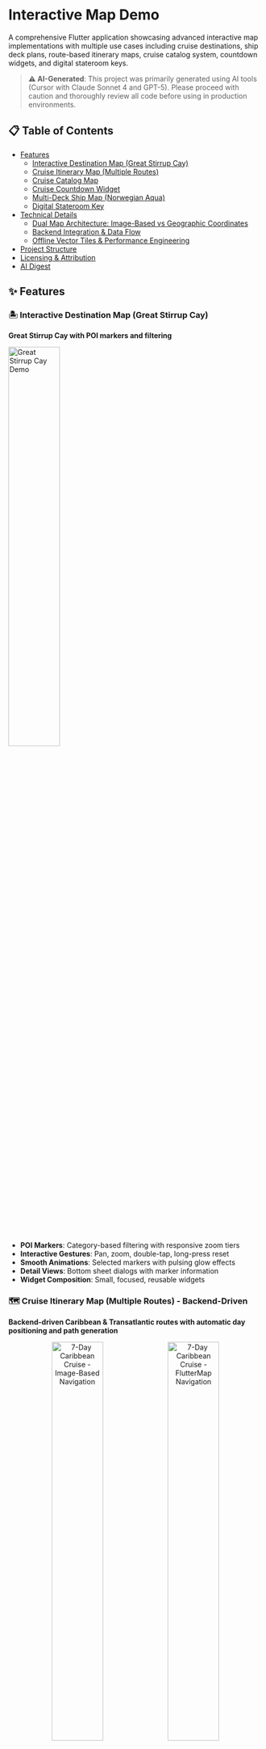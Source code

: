 # Interactive Map Demo

A comprehensive Flutter application showcasing advanced interactive map implementations with multiple use cases including cruise destinations, ship deck plans, route-based itinerary maps, cruise catalog system, countdown widgets, and digital stateroom keys.

> **⚠️ AI-Generated**: This project was primarily generated using AI tools (Cursor with Claude Sonnet 4 and GPT-5). Please proceed with caution and thoroughly review all code before using in production environments.

## 📋 Table of Contents

- [Features](#-features)
  - [Interactive Destination Map (Great Stirrup Cay)](#️-interactive-destination-map-great-stirrup-cay)
  - [Cruise Itinerary Map (Multiple Routes)](#️-cruise-itinerary-map-multiple-routes---backend-driven)
  - [Cruise Catalog Map](#-cruise-catalog-map)
  - [Cruise Countdown Widget](#-cruise-countdown-widget)
  - [Multi-Deck Ship Map (Norwegian Aqua)](#-multi-deck-ship-map-norwegian-aqua)
  - [Digital Stateroom Key](#-digital-stateroom-key)
- [Technical Details](#-technical-details)
  - [Dual Map Architecture: Image-Based vs Geographic Coordinates](#dual-map-architecture-image-based-vs-geographic-coordinates)
  - [Backend Integration & Data Flow](#backend-integration--data-flow)
  - [Offline Vector Tiles & Performance Engineering](#offline-vector-tiles--performance-engineering)
- [Project Structure](#-project-structure)
- [Licensing & Attribution](#️-licensing--attribution)
- [AI Digest](#-ai-digest)

## ✨ Features

### 🏝️ Interactive Destination Map (Great Stirrup Cay)

**Great Stirrup Cay with POI markers and filtering**

<img src="assets/gifs/great-stirrup-cay.gif" width="45%" alt="Great Stirrup Cay Demo">

- **POI Markers**: Category-based filtering with responsive zoom tiers
- **Interactive Gestures**: Pan, zoom, double-tap, long-press reset
- **Smooth Animations**: Selected markers with pulsing glow effects
- **Detail Views**: Bottom sheet dialogs with marker information
- **Widget Composition**: Small, focused, reusable widgets

### 🗺️ Cruise Itinerary Map (Multiple Routes) - **Backend-Driven**

**Backend-driven Caribbean & Transatlantic routes with automatic day positioning and path generation**

<p align="center">
  <img src="assets/gifs/caribbean-cruise.gif" width="45%" alt="7-Day Caribbean Cruise - Image-Based Navigation">
  <img src="assets/gifs/7-day-caribbean-cruise-flutter-map.gif" width="45%" alt="7-Day Caribbean Cruise - FlutterMap Navigation">
</p>

<p align="center">
  <img src="assets/gifs/transatlantic-cruise.gif" width="45%" alt="15-Day Transatlantic Cruise - Image-Based Navigation">
  <img src="assets/gifs/15-day-transatlantic-cruise-flutter-map.gif" width="45%" alt="15-Day Transatlantic Cruise - FlutterMap Navigation">
</p>

- **Multi-Itinerary Support**: Caribbean (7-day) and Transatlantic (15-night) cruise routes
- **Backend-Driven Positioning**: All map elements positioned using backend-provided coordinate data
- **Dynamic Route Generation**: Routes automatically generated from backend itinerary data
- **Day-by-Day Navigation**: Swipeable cards with auto-centering day indicators
- **Bidirectional Route Animation**: Smooth forward/backward animations between days
- **Smart Layout Management**: Automatic padding prevents bottom sheet from covering map content
- **Performance Optimization**: Cached image sizes, efficient marker rendering, ScrollController management

### 🌍 Cruise Catalog Map

**Interactive world map with NCL cruise routes, search, and filtering**

<p align="center">
  <img src="assets/gifs/cruise-catalog.gif" width="45%" alt="Cruise Catalog Demo">
  <img src="assets/gifs/cruise-catalog-search.gif" width="45%" alt="Cruise Catalog Search Demo">
</p>

- **Interactive World Map**: FlutterMap-based world view with NCL cruise routes
- **Dynamic Zoom Tiers**: Cruises appear/disappear based on zoom level (essential, medium, detailed)
- **Smart Cruise Selection**: Click routes to select cruises with automatic map fitting
- **Port Cycling**: Tap port markers to cycle through all cruises visiting that port
- **Advanced Search System**: Full-text search across cruise titles, ships, destinations, and ports
- **Category Filtering**: Filter cruises by region (Caribbean, Mediterranean, Europe, etc.)
- **Draggable Sheet Interface**: Collapsible bottom sheet with mode-specific content
- **Sheet Mode System**: Normal browsing, search mode, and cruise details modes
- **Spain & Portugal Cruises**: Comprehensive collection of realistic NCL itineraries

### ⏰ Cruise Countdown Widget

**iOS home screen widget with countdown timers**

<img src="assets/gifs/home-widget.gif" width="45%" alt="Countdown Widget Demo">

- **iOS Home Screen Widget**: Native iOS widget displaying selected cruise countdown
- **Method Channel Communication**: `home_widget` package enables seamless app-to-widget data sharing
- **Interactive Countdown Timer**: Real-time countdown showing days, hours, minutes, and seconds
- **Cruise Selection**: Choose from multiple upcoming cruises to track
- **Visual Indicators**: Color-coded alerts for cruises departing soon
- **Auto-refresh**: Widget updates every hour automatically
- **App Groups Integration**: Secure data sharing between app and widget extension

### 🚢 Multi-Deck Ship Map (Norwegian Aqua)

**Norwegian Aqua deck plans with interactive polygon areas**

<img src="assets/gifs/ncl-aqua-deck-plan.gif" width="45%" alt="Deck Plan Demo">

> **⚠️ Work in Progress**: This is a quick preview of what's possible with interactive ship deck plans. Mapping polygon/path lines to the deck plan image isn't fully implemented yet. The current demo shows the foundational architecture and UI components.

- **Multi-Deck Navigation**: Browse 16 decks (Decks 5-20) with mini-map
- **Interactive Polygons**: Clickable areas for ship facilities
- **Legend System**: Swipeable bottom sheet with facility categories
- **Multi-Ship Support**: Extensible architecture for different ship classes

### 🔑 Digital Stateroom Key

**BLE-based mobile access system for stateroom doors**

- **BLE-Based Access**: Bluetooth Low Energy communication with stateroom locks
- **ASSA ABLOY Mobile Access SDK**: Secure credential provisioning and validation
- **Bluetooth Low Energy**: Offline stateroom unlocking without internet connection
- **Dart Frog Backend**: Lightweight server for credential management
- **Device-bound Credentials**: Time-limited, secure storage with on-device encryption
- **On-Demand Provisioning**: Keys provisioned when guest requests access in-app

## 🔧 Technical Details

### Dual Map Architecture: Image-Based vs Geographic Coordinates

The project implements **two distinct interactive map types**, each optimized for different use cases and offering unique capabilities:

#### **1. Image-Based Coordinate Maps** 🖼️

**Coordinate System**: `[x, y]` pixel coordinates relative to background map images

```dart
// Backend provides itinerary with image path and pixel coordinates
CruiseItinerary(
  name: '7-Day Caribbean Cruise',
  imagePath: 'https://api.cruisecompany.com/maps/caribbean_cruise_map.png',
  days: [
    ItineraryDay(
      dayNumber: 1,
      port: PortData(
        name: 'Miami',
        coordinates: [100, 50], // x=100px, y=50px on map image
      ),
    ),
  ],
);

// App automatically positions everything using pixel coordinates
final position = _getDayPosition(dayIndex); // → Offset(100, 50)
// ✅ Marker appears at exact pixel position
// ✅ Route paths follow pixel coordinates
// ✅ Tap detection uses pixel-based hit testing
// ⚠️ Requires online image loading from imagePath
```

| ✅ **Pros**                                                               | ❌ **Cons**                                                                     |
| ------------------------------------------------------------------------- | ------------------------------------------------------------------------------- |
| **🎯 Pixel-Perfect Precision**: Exact positioning on custom map images    | **🖼️ Static Assets**: Requires custom map images for each region/route          |
| **🚀 Backend-Driven**: APIs provide coordinates, app displays immediately | **📏 Limited Scale**: Fixed resolution, no zoom-based detail levels             |
| **📱 Device Independent**: Works consistently across all screen sizes     | **🌍 Geographic Inaccuracy**: No real-world distance/position relationships     |
| **⚡ Zero Configuration**: No manual positioning or calibration needed    | **🔗 No External Integration**: Cannot integrate with standard mapping services |
| **🔄 Dynamic Updates**: Change backend data, map updates automatically    | **📊 Limited Data Sources**: Cannot use standard GIS data or APIs               |
| **🎨 Custom Visuals**: Full control over map appearance and branding      | **🔍 No Geocoding**: Cannot perform address lookup or reverse geocoding         |
| **💾 Lightweight**: Simple image loading, minimal dependencies            | **🗺️ No Standard Features**: Missing zoom, pan, geographic bounds               |

#### **2. Geographic Coordinate Maps** 🌍

**Coordinate System**: `[latitude, longitude]` real-world geographic coordinates

```dart
// Geographic coordinates for real-world locations
final miamiLocation = LatLng(25.7617, -80.1918);
final caribbeanPorts = [
  LatLng(18.4655, -66.1057), // San Juan
  LatLng(17.1899, -88.4976), // Belize City
  LatLng(19.4326, -99.1332), // Mexico City
];

FlutterMap(
  options: MapOptions(
    initialCenter: miamiLocation,
    initialZoom: 6.0,
  ),
  children: [
    CustomMapTileLayers(mapConfig: config),
    MarkerLayer(
      markers: caribbeanPorts.map((latLng) =>
        Marker(point: latLng, builder: (ctx) => PortMarker())
      ).toList(),
    ),
  ],
);
```

| ✅ **Pros**                                                                   | ❌ **Cons**                                                              |
| ----------------------------------------------------------------------------- | ------------------------------------------------------------------------ |
| **🌐 Real-World Accuracy**: True geographic positioning and distances         | **📊 Data Complexity**: Requires geographic coordinate management        |
| **🗺️ Standard Map Features**: Zoom, pan, geographic bounds, clustering        | **🔧 Configuration Overhead**: Requires map tile setup and configuration |
| **📊 Data Integration**: Works with standard GIS data and APIs                | **💾 Larger Bundle Size**: Map tiles and styles increase app size        |
| **🔍 Search & Geocoding**: Standard address lookup and reverse geocoding      | **🌍 Coordinate Management**: Requires lat/lng coordinate system         |
| **📱 Native Map Apps**: Integration with device's native mapping capabilities | **⚡ Performance Considerations**: Tile loading and rendering overhead   |
| **🌍 Global Coverage**: Access to worldwide geographic data                   | **🎨 Limited Customization**: Bound by standard map styling options      |
| **🎯 Industry Standard**: Follows established mapping conventions             | **📱 Device Variations**: May behave differently across devices          |
| **🔄 Scalable**: Works for any geographic region without custom assets        |                                                                          |

#### **Detailed Comparison Tables**

| **Feature**                | **Image-Based Maps**            | **Geographic Maps**               | **Winner**     |
| -------------------------- | ------------------------------- | --------------------------------- | -------------- |
| **Geographic Accuracy**    | ❌ Pixel coordinates only       | ✅ Real-world lat/lng             | 🌍 Geographic  |
| **Custom Branding**        | ✅ Full control                 | ⚠️ Limited by tile styles         | 🖼️ Image-Based |
| **Global Coverage**        | ❌ Requires custom images       | ✅ Worldwide data included        | 🌍 Geographic  |
| **Standard Features**      | ❌ Custom implementation needed | ✅ Built-in zoom, pan, clustering | 🌍 Geographic  |
| **Data Integration**       | ❌ Custom coordinate system     | ✅ Standard GIS data sources      | 🌍 Geographic  |
| **Search & Geocoding**     | ❌ Not available                | ✅ Built-in capabilities          | 🌍 Geographic  |
| **Native Map Integration** | ❌ No integration               | ✅ Seamless integration           | 🌍 Geographic  |
| **Bundle Size**            | ✅ Lightweight (images only)    | ⚠️ Larger (tiles + styles)        | 🖼️ Image-Based |
| **Setup Complexity**       | ✅ Simple image loading         | ⚠️ Requires configuration         | 🖼️ Image-Based |
| **Scalability**            | ❌ New images for each region   | ✅ Works everywhere               | 🌍 Geographic  |
| **Performance**            | ✅ Fast image rendering         | ⚠️ Tile loading overhead          | 🖼️ Image-Based |
| **Future-Proofing**        | ❌ Custom maintenance required  | ✅ Industry standard              | 🌍 Geographic  |

#### **🏆 Recommendation: Geographic FlutterMap Implementation**

**This approach provides the foundation for a professional, scalable cruise application that meets industry standards and user expectations. For production cruise applications, we strongly recommend the **Geographic FlutterMap approach** for the following reasons:**

##### **🎯 Key Advantages & Benefits**

- **🔄 Scalable**: Single implementation works for all cruise routes worldwide without custom assets
- **📱 Offline Capability**: Full functionality without internet connection using local vector tiles
- **📊 Rich Data**: Access to comprehensive port, weather, maritime, and local attraction data
- **🎯 User Expectations**: Matches user experience from other travel apps and mapping platforms
- **🔧 Maintainable**: Industry-standard tools, libraries, and development practices available
- **📈 Future-Proof**: Easily extensible for new features, regions, and emerging technologies
- **📱 Native Integration**: Works with device GPS, navigation apps, location services, and native map applications
- **🔍 Search Capabilities**: Enables port search, distance calculations, route planning, and geocoding
- **📊 Data Integration**: Seamlessly integrates with existing cruise booking, navigation, and port management systems

##### **💡 Best Use Cases for Each Approach**

| **Use Case**                | **Recommended Approach** | **Reasoning**                                           |
| --------------------------- | ------------------------ | ------------------------------------------------------- |
| **Cruise Itinerary Maps**   | 🌍 Geographic FlutterMap | Real-world accuracy, global coverage, industry standard |
| **Cruise Catalog/Booking**  | 🌍 Geographic FlutterMap | Search integration, port information, route planning    |
| **Custom Destination Maps** | 🖼️ Image-Based           | Branded resort/island maps with custom POIs             |
| **Ship Deck Plans**         | 🖼️ Image-Based           | Architectural layouts, facility locations               |
| **Interactive Port Guides** | 🌍 Geographic FlutterMap | Real-world navigation, local attractions                |
| **Cruise Route Planning**   | 🌍 Geographic FlutterMap | Distance calculations, weather integration              |

### Backend Integration & Data Flow

The system supports **both coordinate types** for backend integration:

```mermaid
flowchart TD
    subgraph "Backend Data"
        A[API Response] --> B{Coordinate Type?}
        B -->|Pixel + Image Path| C[Image-Based Data]
        B -->|Lat/Lng Only| D[Geographic Data]
    end

    subgraph "Data Processing"
        C --> E[Pixel Coordinates + Image Asset]
        D --> F[Geographic Coordinates]
        E --> G[Image-Based Maps]
        F --> H[Geographic Maps]
    end

    subgraph "Map Rendering"
        G --> I[Custom Image Rendering<br/>+ Image Loading + Asset Management]
        H --> J[FlutterMap Rendering<br/>+ Offline Tiles + Standard Features]
        I --> K[Interactive Experience]
        J --> K
    end

    K --> L[User Interaction]
    L --> M[Dynamic Updates]
```

### Offline Vector Tiles & Performance Engineering

**FlutterMap Geographic Mapping Excellence**: Our **offline vector tile system** demonstrates the power and flexibility of FlutterMap-based geographic mapping, offering unparalleled customization while maintaining exceptional performance.

**Massive Data Optimization**: Transformed a 75GB world map into a 50MB cruise-focused database through strategic zoom level pruning and geographic targeting.

#### **Data Optimization & Performance**

- **99.93% Size Reduction**: 75GB world map → 50MB cruise-optimized database
- **Strategic Zoom Targeting**: Levels 3-6 cover 100% of cruise routes and destinations
- **Zero Network Dependency**: Perfect offline functionality with instant loading
- **Offline Reliability**: 100% uptime without network dependency
- **Cost Effective**: No data charges or roaming fees for map usage
- **Privacy Enhanced**: No location data sent to external servers

#### **FlutterMap Customization & Capabilities**

- **Complete Visual Control**: Customize colors, fonts, icons, and styling
- **Geographic Targeting**: Include only relevant regions and exclude unnecessary areas
- **Brand Integration**: Match your app's design language and branding perfectly
- **Performance Tuning**: Optimize tile loading, caching, and rendering for your use case
- **Flexible Configuration**: Adjust map behavior, interactions, and features as needed
- **Vector Tile Caching**: Pre-loaded tiles for instant rendering
- **GPU Acceleration**: 60fps smooth pan/zoom performance
- **Memory Management**: Intelligent tile eviction and reloading
- **Cruise Ship Ready**: Perfect for maritime environments with limited connectivity
- **Custom Tile Provider**: Specialized tile providers for different data sources

## 📁 Project Structure

```
assets/
├── gifs/                               # Demo GIFs for README
│   ├── great-stirrup-cay.gif           # Interactive destination map demo (31MB)
│   ├── caribbean-cruise.gif            # 7-day Caribbean cruise demo (8MB)
│   ├── transatlantic-cruise.gif        # 15-day Transatlantic cruise demo (6.4MB)
│   ├── 7-day-caribbean-cruise-flutter-map.gif # FlutterMap Caribbean demo (6.1MB)
│   ├── 15-day-transatlantic-cruise-flutter-map.gif # FlutterMap Transatlantic demo (10MB)
│   ├── ncl-aqua-deck-plan.gif          # Norwegian Aqua deck plan demo (13MB)
│   ├── cruise-catalog.gif              # Cruise catalog demo (56MB)
│   ├── cruise-catalog-search.gif       # Cruise catalog search demo (7.6MB)
│   └── home-widget.gif                 # iOS home widget demo (18MB)
├── images/
│   ├── map.jpg                         # Great Stirrup Cay map (1.8MB)
│   ├── caribbean_cruise_map.png        # Caribbean route map (20KB)
│   ├── norwegian_pearl_transatlantic_map.png  # Transatlantic route map (20KB)
│   ├── cruise-ship.svg                 # Cruise ship icon
│   └── deck-8.svg                      # Ship deck plan
├── styles/                             # Vector tile styles and fonts
│   ├── style.json                      # MapTiler-based vector style
│   ├── fonts/                          # Font files for vector tiles
│   │   ├── Noto Sans Bold/
│   │   └── Noto Sans Regular/
│   └── sprites/                        # Sprite files for vector tiles
└── tiles/                              # Offline vector tiles
    └── planet_map.mbtiles              # MBTiles vector tile database

lib/
├── common/                             # Shared utilities and configurations
│   ├── map_config.dart                 # Unified map configuration system
│   ├── map_utilities.dart              # Map utility functions
│   ├── mbtiles/
│   │   └── mbtiles_vector_tile_provider.dart # MBTiles vector tile provider
│   └── widgets/
│       ├── custom_draggable_sheet.dart
│       ├── custom_map_tile_layers.dart
│       ├── custom_marker.dart
│       ├── custom_polyline_layer.dart
│       └── custom_sticky_header_delegate.dart
├── countdown_widget/                   # iOS home screen widget
│   ├── countdown_modal.dart           # Bottom sheet modal for cruise selection
│   ├── models/
│   │   └── cruise_countdown.dart      # Cruise countdown data model
│   └── widgets/
│       └── simple_countdown_widget.dart # Countdown timer widget
├── cruise_catalog/                     # Cruise catalog system
│   ├── cruise_catalog.dart            # Main cruise catalog widget
│   ├── data/
│   │   └── ncl_cruise_catalog.dart    # NCL cruise catalog data
│   ├── models/
│   │   ├── cruise_category.dart       # Cruise region categories
│   │   ├── cruise_product.dart        # Cruise product model
│   │   ├── cruise_route.dart          # Cruise route and waypoints
│   │   └── sheet_mode.dart            # Sheet mode and position enums
│   └── widgets/
│       ├── cruise_details_mode_header.dart
│       ├── cruise_details_mode_sheet.dart  # Cruise details content
│       ├── cruise_itinerary_preview.dart
│       ├── cruise_route_overlay.dart  # Route rendering on map
│       ├── normal_mode_header.dart
│       ├── normal_mode_sheet.dart     # Normal browsing content
│       ├── search_mode_header.dart
│       └── search_mode_sheet.dart     # Search results content
├── deck_plan/                          # Ship deck plan maps
│   ├── multi_deck_ship_map.dart       # Core deck map widget
│   ├── models/
│   │   ├── deck_polygon_data.dart
│   │   └── ship_deck_data.dart
│   └── widgets/
│       ├── deck_key_legend.dart
│       ├── deck_mini_map.dart
│       └── deck_polygon_overlay.dart
├── digital_key/                        # Digital stateroom key system
│   ├── digital_key_page.dart          # Main digital key interface
│   ├── models/
│   │   └── stateroom_access_data.dart # Stateroom access data model
│   └── widgets/
│       └── stateroom_access_page.dart # Stateroom access widget
├── interactive_map/                    # Great Stirrup Cay destination map
│   ├── interactive_map.dart           # Main interactive map widget
│   ├── models/
│   │   └── interactive_map_marker_data.dart
│   ├── pages/
│   │   └── marker_details_page.dart
│   └── widgets/
│       ├── interactive_map_error.dart
│       ├── interactive_map_filter.dart
│       ├── interactive_map_legend.dart
│       ├── interactive_map_marker.dart
│       └── interactive_map_marker_detail.dart
├── itinerary/                          # Cruise itinerary and route maps
│   ├── data/                           # Sample itinerary data files
│   │   ├── caribbean_cruise.dart       # Norwegian Aqua 7-day Caribbean cruise
│   │   └── transatlantic_cruise.dart   # Norwegian Pearl 15-night Transatlantic cruise
│   ├── models/
│   │   └── cruise_itinerary.dart       # Core models (CruiseItinerary, PortData, ItineraryDay)
│   ├── pages/
│   │   └── cruise_itinerary_page.dart
│   └── widgets/
│       ├── cruise_route_painter.dart   # Custom route visualization painter
│       ├── info_tile.dart
│       ├── itinerary_bottom_section.dart  # Draggable bottom sheet with auto-scrolling day indicators
│       ├── itinerary_map.dart          # Main route map widget
│       ├── itinerary_table.dart
│       ├── port_day_info.dart
│       ├── port_marker.dart            # Extracted marker widget with complex styling
│       └── sea_day_info.dart
├── itinerary_map/                      # Enhanced itinerary map system
│   ├── data/                           # Enhanced itinerary data
│   │   ├── caribbean_cruise.dart       # Caribbean cruise data
│   │   ├── transatlantic_cruise.dart   # Transatlantic cruise data
│   │   └── world_samples.dart          # Global cruise samples (Alaska, Mediterranean, etc.)
│   ├── itinerary_map.dart             # Main itinerary map widget
│   ├── itinerary_map_controller.dart  # Map controller for interactions
│   ├── models/
│   │   └── cruise_itinerary.dart       # Enhanced cruise itinerary models
│   └── widgets/
│       ├── info_widgets/
│       │   ├── info_tile.dart
│       │   ├── port_day_info.dart
│       │   └── sea_day_info.dart
│       ├── itinerary_map_bottom_sheet.dart
│       ├── itinerary_map_markers.dart
│       ├── itinerary_map_polylines.dart
│       └── itinerary_map_tile_layers.dart
└── main.dart                           # App entry point and navigation
```

## ⚖️ Licensing & Attribution

This project uses **fully offline mapping** with local vector tiles and styles. Review the following licensing requirements before shipping commercially:

### **Style License: OSM Liberty (BSD License)**

- **Style**: `assets/styles/style.json` uses **OSM Liberty** style (not MapTiler Basic)
- **License**: BSD License (derived from Mapbox Open Styles)
- **Usage**: ✅ **FREE** for commercial use with attribution
- **Requirements**: Must retain copyright notice and attribution

### **Data Source: OpenMapTiles (CC-BY 4.0)**

- **Data**: `assets/tiles/planet_map.mbtiles` contains OpenMapTiles vector data
- **License**: Creative Commons Attribution 4.0 (CC-BY 4.0)
- **Usage**: ✅ **FREE** for commercial use with attribution
- **Requirements**: Must credit OpenMapTiles and OpenStreetMap contributors

### **Required Attribution (MANDATORY)**

You **MUST** display the following attribution on all map screens:

```
© OpenMapTiles (https://openmaptiles.org/)
© OpenStreetMap contributors (https://www.openstreetmap.org/copyright)
```

### **Implementation Required**

Add an attribution overlay to your FlutterMap widgets:

```dart
FlutterMap(
  // ... your existing map configuration
  children: [
    // ... your existing layers
    AttributionWidget.defaultWidget(
      source: '© OpenMapTiles (https://openmaptiles.org/) © OpenStreetMap contributors (https://www.openstreetmap.org/copyright)',
      onSourceTapped: () {},
    ),
  ],
)
```

## 🤖 AI Digest

### Quick Project Understanding

**Purpose**: Flutter demo showcasing six interactive map implementations, with **primary focus on backend-driven itinerary maps** that automatically generate from API data, plus **cruise catalog system**, **iOS home widgets**, and **digital stateroom keys**.

**Key Innovation**: **Backend-Driven Map System**

- Backend provides daily itinerary locations as `[x, y]` pixel coordinates
- App automatically positions markers, draws route paths, enables navigation
- Zero hardcoding - all positioning is data-driven and updates dynamically

**Key Components**:

- `InteractiveMap`: POI-based map with markers and filtering
- `MultiDeckShipMap`: Deck plans with polygon interactions (work in progress)
- `ItineraryMap`: **Backend-driven** route map with automatic positioning
- `CruiseCatalogMap`: Interactive world map with NCL cruise routes and search
- `CountdownWidget`: iOS home screen widget with cruise countdown timers
- `DigitalKeyPage`: BLE-based stateroom access system

**Coordinate System**: Image-based `[x, y]` pixel coordinates designed for backend integration.

- Coordinates are pixel positions on map images (e.g., `[100, 50]`)
- Backend APIs provide coordinates, app displays immediately
- Single source of truth: `_getDayPosition(dayIndex)` controls all positioning

**Architecture**: Backend-driven positioning with unified coordinate system.

- All map elements (markers, routes, taps) use same position calculation
- `_generateRoutePositions()` creates paths from day coordinates
- Dynamic updates when backend data changes
- **Centralized Scroll Management**: Single CustomScrollView with unified controller
- **Content-Only Widgets**: Separated content from scroll management for better animations

**File Structure**: Eight main modules (`common/`, `countdown_widget/`, `cruise_catalog/`, `deck_plan/`, `digital_key/`, `interactive_map/`, `itinerary/`, `itinerary_map/`) with models, pages, and widgets subdirectories, organized alphabetically.

**Entry Point**: `main.dart` → `Home` → Individual feature implementations.

**Dependencies**: Flutter setup with `flutter_map`, `latlong2`, `flutter_map_animations`, `vector_map_tiles`, `mbtiles`, `home_widget`, `jovial_svg` for comprehensive feature support.

**Assets**: `assets/gifs/` (demo GIFs for README), `assets/images/` (maps, icons, deck plans), `assets/styles/` (vector tile styles and fonts), `assets/tiles/` (offline MBTiles database).

**Demo GIFs**: Visual demonstrations integrated within feature sections, available in `assets/gifs/`:

- `great-stirrup-cay.gif` (31MB) - Interactive destination map with POI filtering
- `caribbean-cruise.gif` (8MB) - 7-day Caribbean cruise route with day navigation
- `transatlantic-cruise.gif` (6.4MB) - 15-night transatlantic cruise with auto-scrolling indicators
- `7-day-caribbean-cruise-flutter-map.gif` (6.1MB) - FlutterMap Caribbean demo
- `15-day-transatlantic-cruise-flutter-map.gif` (10MB) - FlutterMap Transatlantic demo
- `ncl-aqua-deck-plan.gif` (13MB) - Multi-deck ship navigation with interactive polygons
- `cruise-catalog.gif` (56MB) - Cruise catalog system demo
- `cruise-catalog-search.gif` (7.6MB) - Cruise catalog search functionality
- `home-widget.gif` (18MB) - iOS home screen widget demonstration

**Performance**: Cached image sizes, efficient rendering, zoom-based visibility, minimal rebuilds, centralized scroll management.

**State**: Local `StatefulWidget` state, `TransformationController` for map interactions, `AnimationController` for transitions, sheet mode management, widget data persistence.

**Backend Integration & Animation**:

- JSON API provides itinerary days with embedded coordinates
- `CruiseItinerary.fromApi()` parses backend data
- Modular data architecture with separate files per cruise type (`CaribbeanCruiseData`, `TransatlanticCruiseData`)
- `_getDayPosition()` converts coordinates to screen positions
- `_generateRoutePositions()` creates curved route paths from day coordinates
- `CruiseRoutePainter` handles all route visualization and animations
- Auto-scrolling day indicators with smooth ScrollController animations
- Bidirectional route animations (forward fill, backward unfill)
- Automatic map generation with smooth navigation transitions
- **Advanced Layout Management**: Dual-viewport system with 250px natural padding prevents UI overlay conflicts
- **No White Space Guarantee**: Calculated minimum scale ensures map always fills entire viewport
- **Smart Boundary Logic**: Padded coordinate system maintains proper constraints and interactions
- **Cruise Catalog System**: Interactive world map with NCL routes, search, and filtering
- **Centralized Scroll Management**: Single CustomScrollView with unified controller for all sheet modes
- **Content-Only Architecture**: Separated content widgets from scroll management for better animations
- **Widget Integration**: iOS home screen widget with method channel communication
- **Digital Key System**: BLE-based stateroom access with ASSA ABLOY Mobile Access SDK
- **Offline Vector Tiles**: Local MBTiles support for offline map functionality
- **Fully Offline Implementation**: No external tile servers, all mapping data is local
- **Platform Focus**: iOS and Android only (removed web, desktop, and test platforms)
